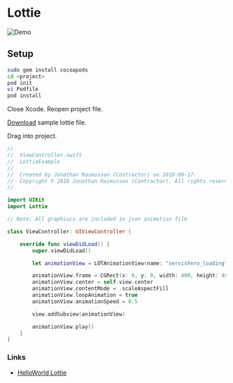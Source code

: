 # Lottie

![Demo](https://github.com/jrasmusson/ios-starter-kit/blob/master/cocoapods/Lottie/images/demo.gif)

## Setup

```bash
sudo gem install cocoapods
cd <project>
pod init
vi Podfile
pod install
```
Close Xcode. Reopen project file.

[Download](https://www.lottiefiles.com/159-servishero-loading) sample lottie file.

Drag into project.

```swift
//
//  ViewController.swift
//  LottieExample
//
//  Created by Jonathan Rasmusson (Contractor) on 2018-09-17.
//  Copyright © 2018 Jonathan Rasmusson (Contractor). All rights reserved.
//

import UIKit
import Lottie

// Note: All graphiucs are included in json animation file

class ViewController: UIViewController {

    override func viewDidLoad() {
        super.viewDidLoad()

        let animationView = LOTAnimationView(name: "servishero_loading")

        animationView.frame = CGRect(x: 0, y: 0, width: 400, height: 400)
        animationView.center = self.view.center
        animationView.contentMode = .scaleAspectFill
        animationView.loopAnimation = true
        animationView.animationSpeed = 0.5

        view.addSubview(animationView)

        animationView.play()
    }
}
```



### Links

- [HelloWorld Lottie](https://www.appcoda.com/lottie-beginner-guide/)
